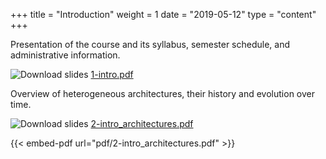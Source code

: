 +++
title = "Introduction"
weight = 1
date = "2019-05-12"
type = "content"
+++

Presentation of the course and its syllabus, semester
schedule, and administrative information.

![Download slides](../../images/pdf_web.png) [1-intro.pdf](../../pdf/1-intro.pdf)

Overview of heterogeneous architectures, their history and evolution over time.

![Download slides](../../images/pdf_web.png) [2-intro_architectures.pdf](../../pdf/2-intro_architectures.pdf)

{{< embed-pdf url="pdf/2-intro_architectures.pdf" >}}
